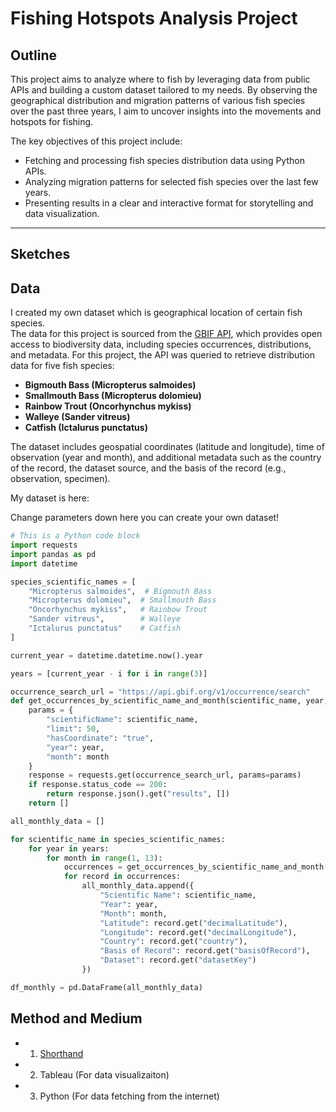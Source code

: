 # Fishing Hotspots Analysis Project

## Outline

This project aims to analyze where to fish by leveraging data from public APIs and building a custom dataset tailored to my needs. By observing the geographical distribution and migration patterns of various fish species over the past three years, I aim to uncover insights into the movements and hotspots for fishing.

The key objectives of this project include:
- Fetching and processing fish species distribution data using Python APIs.
- Analyzing migration patterns for selected fish species over the last few years.
- Presenting results in a clear and interactive format for storytelling and data visualization.
---

## Sketches


## Data
I created my own dataset which is geographical location of certain fish species.  
The data for this project is sourced from the [GBIF API](https://www.gbif.org/developer/summary), which provides open access to biodiversity data, including species occurrences, distributions, and metadata. For this project, the API was queried to retrieve distribution data for five fish species:
- **Bigmouth Bass (Micropterus salmoides)**
- **Smallmouth Bass (Micropterus dolomieu)**
- **Rainbow Trout (Oncorhynchus mykiss)**
- **Walleye (Sander vitreus)**
- **Catfish (Ictalurus punctatus)**

The dataset includes geospatial coordinates (latitude and longitude), time of observation (year and month), and additional metadata such as the country of the record, the dataset source, and the basis of the record (e.g., observation, specimen).

My dataset is here:  


Change parameters down here you can create your own dataset! 
```python
# This is a Python code block
import requests
import pandas as pd
import datetime

species_scientific_names = [
    "Micropterus salmoides",  # Bigmouth Bass
    "Micropterus dolomieu",  # Smallmouth Bass
    "Oncorhynchus mykiss",   # Rainbow Trout
    "Sander vitreus",        # Walleye
    "Ictalurus punctatus"    # Catfish
]

current_year = datetime.datetime.now().year

years = [current_year - i for i in range(3)]

occurrence_search_url = "https://api.gbif.org/v1/occurrence/search"
def get_occurrences_by_scientific_name_and_month(scientific_name, year, month):
    params = {
        "scientificName": scientific_name,
        "limit": 50,          
        "hasCoordinate": "true", 
        "year": year,         
        "month": month         
    }
    response = requests.get(occurrence_search_url, params=params)
    if response.status_code == 200:
        return response.json().get("results", [])
    return []

all_monthly_data = []

for scientific_name in species_scientific_names:
    for year in years:
        for month in range(1, 13):  
            occurrences = get_occurrences_by_scientific_name_and_month(scientific_name, year, month)
            for record in occurrences:
                all_monthly_data.append({
                    "Scientific Name": scientific_name,
                    "Year": year,
                    "Month": month,
                    "Latitude": record.get("decimalLatitude"),
                    "Longitude": record.get("decimalLongitude"),
                    "Country": record.get("country"),
                    "Basis of Record": record.get("basisOfRecord"),
                    "Dataset": record.get("datasetKey")
                })

df_monthly = pd.DataFrame(all_monthly_data)
```

## Method and Medium
 - 1. [Shorthand](https://shorthand.com/)
 - 2. Tableau (For data visualizaiton)
 - 3. Python (For data fetching from the internet)
      

